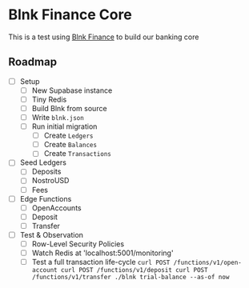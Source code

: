 # Blnk Finance Core

This is a test using [Blnk Finance](https://docs.blnkfinance.com/home/install) to build our banking core

## Roadmap

- [ ] Setup
    - [ ] New Supabase instance
    - [ ] Tiny Redis 
    - [ ] Build Blnk from source
    - [ ] Write `blnk.json`
    - [ ] Run initial migration 
        - [ ] Create `Ledgers`
        - [ ] Create `Balances`
        - [ ] Create `Transactions`
- [ ] Seed Ledgers
    - [ ] Deposits
    - [ ] NostroUSD
    - [ ] Fees
- [ ] Edge Functions
    - [ ] OpenAccounts
    - [ ] Deposit
    - [ ] Transfer
- [ ] Test & Observation
    - [ ] Row-Level Security Policies
    - [ ] Watch Redis at 'localhost:5001/monitoring'
    - [ ] Test a full transaction life-cycle
        `curl POST /functions/v1/open-account
curl POST /functions/v1/deposit
curl POST /functions/v1/transfer
./blnk trial-balance --as-of now`